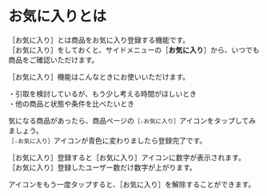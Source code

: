 # お気に入りとは

［お気に入り］とは商品をお気に入り登録する機能です。  
［お気に入り］をしておくと、サイドメニューの［**お気に入り**］から、いつでも商品をご確認いただけます。

［お気に入り］機能はこんなときにお使いいただけます。  

   ・引取を検討しているが、もう少し考える時間がほしいとき  
   ・他の商品と状態や条件を比べたいとき

気になる商品があったら、商品ページの`［☆お気に入り］`アイコンをタップしてみましょう。  
`［☆お気に入り］`アイコンが青色に変わりましたら登録完了です。

［お気に入り］登録すると［お気に入り］アイコンに数字が表示されます。  
［お気に入り］登録したユーザー数だけ数字が上がります。  

アイコンをもう一度タップすると、［お気に入り］を解除することができます。  
